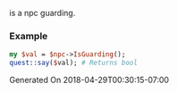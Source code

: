 is a npc guarding.
### Example

```perl
my $val = $npc->IsGuarding();
quest::say($val); # Returns bool
```


Generated On 2018-04-29T00:30:15-07:00